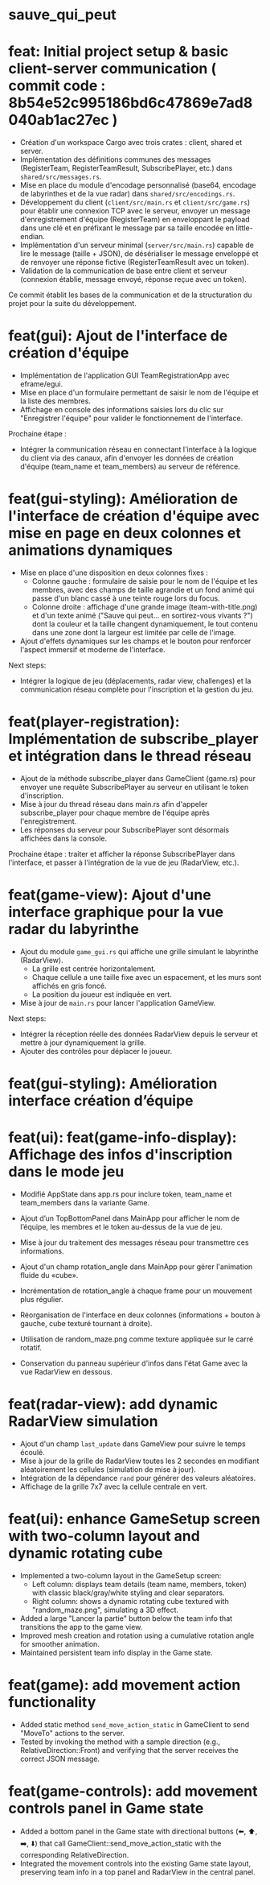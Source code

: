 # sauve_qui_peut

# feat: Initial project setup & basic client-server communication ( commit code : 8b54e52c995186bd6c47869e7ad8040ab1ac27ec )

- Création d'un workspace Cargo avec trois crates : client, shared et server.
- Implémentation des définitions communes des messages (RegisterTeam, RegisterTeamResult, SubscribePlayer, etc.) dans `shared/src/messages.rs`.
- Mise en place du module d'encodage personnalisé (base64, encodage de labyrinthes et de la vue radar) dans `shared/src/encodings.rs`.
- Développement du client (`client/src/main.rs` et `client/src/game.rs`) pour établir une connexion TCP avec le serveur, envoyer un message d'enregistrement d'équipe (RegisterTeam) en enveloppant le payload dans une clé et en préfixant le message par sa taille encodée en little-endian.
- Implémentation d'un serveur minimal (`server/src/main.rs`) capable de lire le message (taille + JSON), de désérialiser le message enveloppé et de renvoyer une réponse fictive (RegisterTeamResult avec un token).
- Validation de la communication de base entre client et serveur (connexion établie, message envoyé, réponse reçue avec un token).

Ce commit établit les bases de la communication et de la structuration du projet pour la suite du développement.


# feat(gui): Ajout de l'interface de création d'équipe

- Implémentation de l'application GUI TeamRegistrationApp avec eframe/egui.
- Mise en place d'un formulaire permettant de saisir le nom de l'équipe et la liste des membres.
- Affichage en console des informations saisies lors du clic sur "Enregistrer l'équipe" pour valider le fonctionnement de l'interface.
  
Prochaine étape :
- Intégrer la communication réseau en connectant l'interface à la logique du client via des canaux,
  afin d'envoyer les données de création d'équipe (team_name et team_members) au serveur de référence.


# feat(gui-styling): Amélioration de l'interface de création d'équipe avec mise en page en deux colonnes et animations dynamiques

- Mise en place d'une disposition en deux colonnes fixes :
  - Colonne gauche : formulaire de saisie pour le nom de l'équipe et les membres, avec des champs de taille agrandie et un fond animé qui passe d'un blanc cassé à une teinte rouge lors du focus.
  - Colonne droite : affichage d'une grande image (team-with-title.png) et d'un texte animé ("Sauve qui peut... en sortirez-vous vivants ?") dont la couleur et la taille changent dynamiquement, le tout contenu dans une zone dont la largeur est limitée par celle de l'image.
- Ajout d'effets dynamiques sur les champs et le bouton pour renforcer l'aspect immersif et moderne de l'interface.

Next steps:
- Intégrer la logique de jeu (déplacements, radar view, challenges) et la communication réseau complète pour l'inscription et la gestion du jeu.

# feat(player-registration): Implémentation de subscribe_player et intégration dans le thread réseau

- Ajout de la méthode subscribe_player dans GameClient (game.rs) pour envoyer une requête SubscribePlayer au serveur en utilisant le token d'inscription.
- Mise à jour du thread réseau dans main.rs afin d'appeler subscribe_player pour chaque membre de l'équipe après l'enregistrement.
- Les réponses du serveur pour SubscribePlayer sont désormais affichées dans la console.
  
Prochaine étape : traiter et afficher la réponse SubscribePlayer dans l'interface, et passer à l'intégration de la vue de jeu (RadarView, etc.).

# feat(game-view): Ajout d'une interface graphique pour la vue radar du labyrinthe

- Ajout du module `game_gui.rs` qui affiche une grille simulant le labyrinthe (RadarView).
  - La grille est centrée horizontalement.
  - Chaque cellule a une taille fixe avec un espacement, et les murs sont affichés en gris foncé.
  - La position du joueur est indiquée en vert.
- Mise à jour de `main.rs` pour lancer l'application GameView.
  
Next steps:
- Intégrer la réception réelle des données RadarView depuis le serveur et mettre à jour dynamiquement la grille.
- Ajouter des contrôles pour déplacer le joueur.

# feat(gui-styling): Amélioration interface création d’équipe


# feat(ui): feat(game-info-display): Affichage des infos d'inscription dans le mode jeu
- Modifié AppState dans app.rs pour inclure token, team_name et team_members dans la variante Game.
- Ajout d’un TopBottomPanel dans MainApp pour afficher le nom de l’équipe, les membres et le token au-dessus de la vue de jeu.
- Mise à jour du traitement des messages réseau pour transmettre ces informations.

- Ajout d'un champ rotation_angle dans MainApp pour gérer l'animation fluide du «cube».
- Incrémentation de rotation_angle à chaque frame pour un mouvement plus régulier.
- Réorganisation de l'interface en deux colonnes (informations + bouton à gauche, cube texturé tournant à droite).
- Utilisation de random_maze.png comme texture appliquée sur le carré rotatif.
- Conservation du panneau supérieur d'infos dans l'état Game avec la vue RadarView en dessous.


# feat(radar-view): add dynamic RadarView simulation

- Ajout d'un champ `last_update` dans GameView pour suivre le temps écoulé.
- Mise à jour de la grille de RadarView toutes les 2 secondes en modifiant aléatoirement les cellules (simulation de mise à jour).
- Intégration de la dépendance `rand` pour générer des valeurs aléatoires.
- Affichage de la grille 7x7 avec la cellule centrale en vert.

# feat(ui): enhance GameSetup screen with two-column layout and dynamic rotating cube

- Implemented a two-column layout in the GameSetup screen:
  - Left column: displays team details (team name, members, token) with classic black/gray/white styling and clear separators.
  - Right column: shows a dynamic rotating cube textured with "random_maze.png", simulating a 3D effect.
- Added a large "Lancer la partie" button below the team info that transitions the app to the game view.
- Improved mesh creation and rotation using a cumulative rotation angle for smoother animation.
- Maintained persistent team info display in the Game state.


# feat(game): add movement action functionality

- Added static method `send_move_action_static` in GameClient to send "MoveTo" actions to the server.
- Tested by invoking the method with a sample direction (e.g., RelativeDirection::Front) and verifying that the server receives the correct JSON message.

# feat(game-controls): add movement controls panel in Game state

- Added a bottom panel in the Game state with directional buttons (⬅️, ⬆️, ➡️, ⬇️) that call
  GameClient::send_move_action_static with the corresponding RelativeDirection.
- Integrated the movement controls into the existing Game state layout, preserving team info in a top panel and RadarView in the central panel.
